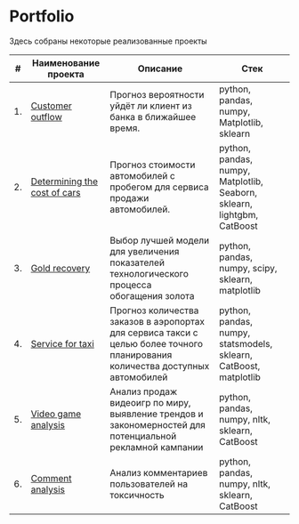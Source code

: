 # Portfolio

Здесь собраны некоторые реализованные проекты

| #    | Наименование проекта                | Описание                                                     | Стек                                                         |
| ---- | ------------------------------------------------------------ | ------------------------------------------------------------ | ------------------------------------------------------------ |
| 1.   | [Customer outflow](https://github.com/Krasnov-Andrey/Portfolio/tree/main/Customer%20outflow) | Прогноз вероятности уйдёт ли клиент из банка в ближайшее время. | python, pandas, numpy, Matplotlib, sklearn |
| 2.   | [Determining the cost of cars](https://github.com/Krasnov-Andrey/Portfolio/tree/main/Determining%20the%20cost%20of%20cars) | Прогноз стоимости автомобилей с пробегом для сервиса продажи автомобилей. | python, pandas, numpy, Matplotlib, Seaborn, sklearn, lightgbm, CatBoost |
| 3.   | [Gold recovery](https://github.com/Krasnov-Andrey/Portfolio/tree/main/Gold%20recovery) | Выбор лучшей модели для увеличения <br/>показателей технологического процесса <br/>обогащения золота | python, pandas, numpy, scipy, sklearn, matplotlib       |
| 4.   | [Service for taxi](https://github.com/Krasnov-Andrey/Portfolio/tree/main/Service%20for%20taxi) | Прогноз количества заказов в аэропортах <br/>для сервиса такси с целью более точного планирования количества доступных <br/>автомобилей | python, pandas, numpy, statsmodels, sklearn, CatBoost, matplotlib |
| 5.   | [Video game analysis](https://github.com/Krasnov-Andrey/Portfolio/tree/main/Video%20game%20analysis) | Анализ продаж видеоигр по миру, выявление трендов и  закономерностей для потенциальной рекламной кампании | python, pandas, numpy, nltk, sklearn, CatBoost |
| 6.   | [Сomment analysis](https://github.com/Krasnov-Andrey/Portfolio/tree/main/Сomment%20analysis) | Анализ комментариев пользователей на токсичность             | python, pandas, numpy, nltk, sklearn, CatBoost |
